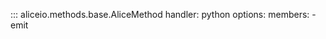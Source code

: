 ::: aliceio.methods.base.AliceMethod
    handler: python
    options:
      members:
        - emit
